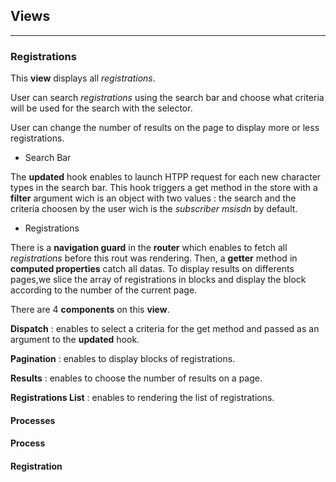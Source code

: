 ## Views
---------
### Registrations

This **view** displays all *registrations*.

User can search *registrations* using the search bar and choose what criteria will be used for the search with the selector.

User can change the number of results on the page to display more or less registrations.

- Search Bar

The **updated** hook enables to launch HTPP request for each new character types in the search bar. This hook triggers a get method in the store with a **filter** argument wich is an object with two values : the search and the criteria choosen by the user wich is the *subscriber msisdn* by default.

- Registrations

There is a **navigation guard** in the **router** which enables to fetch all *registrations* before this rout was rendering. Then, a **getter** method in **computed properties** catch all datas. 
To display results on differents pages,we slice the array of registrations in blocks and display the block according to the number of the current page.

There are 4 **components** on this **view**.

**Dispatch** : enables to select a criteria for the get method and passed as an argument to the **updated** hook.

**Pagination** : enables to display blocks of registrations.

**Results** : enables to choose the number of results on a page.

**Registrations List** : enables to rendering the list of registrations.




#### Processes


#### Process


#### Registration
